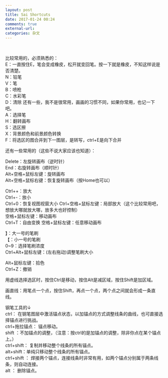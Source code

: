 ```yaml
---
layout: post
title: Sai Shortcuts
date: 2017-01-24 00:24
comments: true
external-url:
categories: 杂文
---
```

<br>

比较常用的，必须熟悉的：<br>
E：一直按住E，笔会变成橡皮，松开就变回笔。按一下就是橡皮，不知这样说是否清楚。<br>
N：铅笔<br>
V：笔<br>
B：喷枪<br>
C：水彩笔<br>
D：清除
还有一些，我不是很常用，画画的习惯不同，如果你常用，也记一下吧。<br>
A：选择笔<br>
H：翻转画布<br>
S：选区擦<br>
X：背景颜色和前景颜色转换<br>
F：将选区的图合并到下一图层，是转写，ctrl+E是向下合并<br>


还有一些常用的（这些不说大家应该也知道）：<br>

Delete：左旋转画布（逆时针）<br>
End：右旋转画布（顺时针）<br>
Alt+空格+鼠标左键：旋转画布<br>
Alt+空格+鼠标右键：恢复旋转画布（按Home也可以）<br>

Ctrl++：放大 <br>
Ctrl+-：放小<br>
Ctrl+0：恢复视图视窗大小
Ctrl+空格+鼠标左键：局部放大（这个比较常用吧，想放大哪就放大哪，放多大也好控制）<br>
空格+鼠标左键：移动画布<br>
Ctrl+T：自由变换
空格+鼠标左键：任意移动画布<br>

】：大一号的笔刷<br>
【：小一号的笔刷<br>
0~9：选择笔刷浓度<br>
Ctrl+Alt+鼠标左键：(左右拖动)调整笔刷大小<br>

Alt+鼠标左键：拾色<br>
Ctrl+Z：撤销<br>


用虚线选择选区时，按住Ctrl是移动，按住Alt是减区域，按住Shift是加区域。<br>

画直线：用笔点一个点，按住Shift，再点一个点，两个点之间就会形成一条直线。<br>

钢笔工具的↓<br>
ctrl： 在钢笔图层中激活锚点状态，以加锚点的方式调整线条的曲线，也可直接选择锚点进行挑战。<br>
ctrl+拖拉锚点： 锚点移动。<br>
shift ：不加锚点的调整，（注意：按ctrl的是加锚点的调整，除非你点在某个锚点上。）<br>
ctrl+shift： 复制并移动整个线条的所有锚点。 <br>
alt+shift：单纯只移动整个线条的所有锚点。<br>
ctrl+shift ： 焊接两个锚点，连接线条时非常有用，如两个锚点分别属于两条线条，则自动连接。<br>
alt ： 删除锚点。<br>